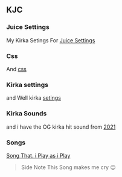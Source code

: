 ## KJC 
### Juice Settings
My Kirka Setings For [Juice Settings](https://ttvpoopooumgood.github.io/Settings/Juice)
### Css
And [css](https://ttvpoopooumgood.github.io/Settings/css/Halloween/Halloween-CSS-ContestV5.css)
### Kirka settings
and Well kirka [setings](https://ttvpoopooumgood.github.io/Settings/Kirka)
### Kirka Sounds
and i have the OG kirka hit sound from [2021](https://drive.google.com/file/d/1jBrC1vpaYjgHQmU4gTTz5kcbGvXEmPIk/view)
<TEXTUCANTSEE>
<AND-IF-U-CAN-SEE-THIS-YOU-GCH>
### Songs
[Song That. i Play as i Play](https://m.soundcloud.com/xxhenrymaishonxx/this-is-home-1-hour)
> Side Note This Song makes me cry 😐
<AND-IF-U-CAN-SEE-THIS-YOU-GCH>
